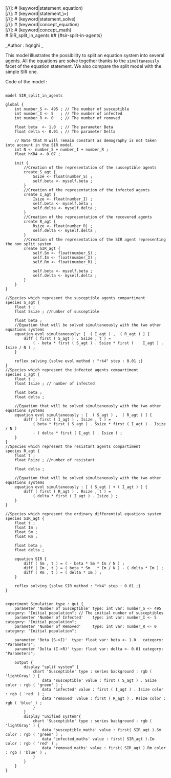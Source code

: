 [//]: # (keyword|operator_diff)
<div class='gama-keyword-style' id ='319_0_259_operator-diff'></div>
[//]: # (keyword|statement_equation)
<div class='gama-keyword-style' id ='319_1_588_statement-equation'></div>
[//]: # (keyword|statement_\=)
<div class='gama-keyword-style' id ='319_2_563_statement---'></div>
[//]: # (keyword|statement_solve)
<div class='gama-keyword-style' id ='319_3_627_statement-solve'></div>
[//]: # (keyword|concept_equation)
<div class='gama-keyword-style' id ='319_4_38_concept-equation'></div>
[//]: # (keyword|concept_math)
<div class='gama-keyword-style' id ='319_5_69_concept-math'></div>
# SIR_split_in_agents ## {#sir-split-in-agents}


_Author : hqnghi _

This model illustrates the possibility to split an equation system into several agents. All the equations are solve together thanks to the `simultaneously` facet of the equation statement. We also compare the split model with the simple SIR one. 


Code of the model : 

```

model SIR_split_in_agents

global {
	int number_S <- 495 ; // The number of susceptible
	int number_I <- 5   ; // The number of infected
	int number_R <- 0   ; // The number of removed 

	float beta  <- 1.0  ; // The parameter Beta
	float delta <- 0.01 ; // The parameter Delta
	
	// Note that N will remain constant as demography is not taken into account in the SIR model.
	int N <- number_S + number_I + number_R ;
	float hKR4 <- 0.07 ;

	init {
		//Creation of the representation of the susceptible agents
		create S_agt {
			Ssize <- float(number_S) ;
			self.beta <- myself.beta ;
		}
		//Creation of the representation of the infected agents
		create I_agt {
			Isize <- float(number_I) ;
			self.beta <- myself.beta ;
			self.delta <- myself.delta ;
		}
		//Creation of the representation of the recovered agents
		create R_agt {
			Rsize <- float(number_R) ;
			self.delta <- myself.delta ;
		}
		//Creation of the representation of the SIR agent representing the non split system
		create SIR_agt {
			self.Sm <- float(number_S) ;
			self.Im <- float(number_I) ;
			self.Rm <- float(number_R) ;
			
			self.beta <- myself.beta ;
			self.delta <- myself.delta ;
		}
	}
}

//Species which represent the susceptible agents compartiment
species S_agt {
	float t ;		
	float Ssize ; //number of susceptible
	
	float beta ;
	//Equation that will be solved simultaneously with the two other equations systems
	equation evol simultaneously: [  ( I_agt ) ,  ( R_agt ) ] {
		diff ( first ( S_agt ) . Ssize , t ) = 
			( - beta * first ( S_agt ) . Ssize * first (	I_agt ) . Isize / N ) ;
	}
	
	reflex solving {solve evol method : "rk4" step : 0.01 ;}
}
//Species which represent the infected agents compartiment
species I_agt {
	float t ;
	float Isize ; // number of infected
	
	float beta ;
	float delta ;

	//Equation that will be solved simultaneously with the two other equations systems
	equation evol simultaneously : [  ( S_agt ) ,  ( R_agt ) ] {
		diff ( first ( I_agt ) . Isize , t ) = 
			( beta * first ( S_agt ) . Ssize * first ( I_agt ) . Isize / N ) 
			- ( delta * first ( I_agt ) . Isize ) ;
	}
}
//Species which represent the resistant agents compartiment
species R_agt {
	float t ;		
	float Rsize ; //number of resistant
	
	float delta ;

	//Equation that will be solved simultaneously with the two other equations systems
	equation evol simultaneously : [ ( S_agt ) + ( I_agt ) ] {
		diff ( first ( R_agt ) . Rsize , t ) = 
			( delta * first ( I_agt ) . Isize ) ;
	}
}

//Species which represent the ordinary differential equations system
species SIR_agt {
	float t ;
	float Im ;
	float Sm ;
	float Rm ;
	
	float beta ;
	float delta ;
	
	equation SIR {
		diff ( Sm , t ) = ( - beta * Sm * Im / N ) ; 
		diff ( Im , t ) = ( beta * Sm	* Im / N ) - ( delta * Im ) ; 
		diff ( Rm , t ) = ( delta * Im ) ;
	}
	
	reflex solving {solve SIR method : "rk4" step : 0.01 ;}
}


experiment Simulation type : gui {
	parameter 'Number of Susceptible' type: int var: number_S <- 495 category: "Initial population"; // The initial number of susceptibles
	parameter 'Number of Infected'    type: int var: number_I <- 5   category: "Initial population";
	parameter 'Number of Removed'     type: int var: number_R <- 0   category: "Initial population";

	parameter 'Beta (S->I)'  type: float var: beta <- 1.0   category: "Parameters";
	parameter 'Delta (I->R)' type: float var: delta <- 0.01 category: "Parameters";
	
	output {
		display "split system" {
			chart 'Susceptible' type : series background : rgb ( 'lightGray' ) {
				data 'susceptible' value : first ( S_agt ) . Ssize color : rgb ( 'green' ) ;
				data 'infected' value : first ( I_agt ) . Isize color : rgb ( 'red' ) ;
				data 'removed' value : first ( R_agt ) . Rsize color : rgb ( 'blue' ) ;
			}
		}
		display "unified system"{
			chart 'Susceptible' type : series background : rgb ( 'lightGray' ) {
				data 'susceptible_maths' value : first( SIR_agt ).Sm color : rgb ( 'green' ) ;
				data 'infected_maths' value : first( SIR_agt ).Im color : rgb ( 'red' ) ;
				data 'removed_maths' value : first( SIR_agt ).Rm color : rgb ( 'blue' ) ;
			}
		}
	}
}
```